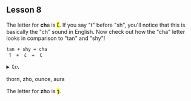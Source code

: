 ## Lesson 8

The letter for **ch**a is <mark>𐑗</mark>. If you say "t" before "sh", you'll notice that this is basically the "ch" sound in English. Now check out how the "cha" letter looks in comparison to "tan" and "shy"!

```
tan + shy = cha
 𐑑  +  𐑖  =  𐑗
```

<details>
    <summary>𐑗𐑱𐑯</summary>
    <p>chain</p>
</details>

thorn, zho, ounce, aura

The letter for **zh**o is <mark>𐑠</mark>. 
